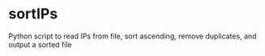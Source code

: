 # sortIPs
Python script to read IPs from file, sort ascending, remove duplicates, and output a sorted file
